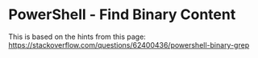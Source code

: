 # PowerShell - Find Binary Content

This is based on the hints from this page: https://stackoverflow.com/questions/62400436/powershell-binary-grep

